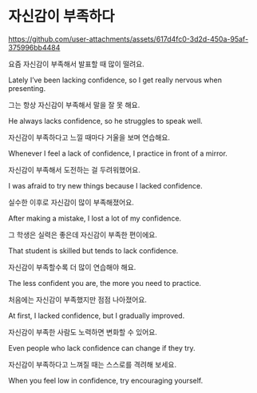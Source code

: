 # 자신감이 부족하다 

https://github.com/user-attachments/assets/617d4fc0-3d2d-450a-95af-375996bb4484


요즘 자신감이 부족해서 발표할 때 많이 떨려요.

Lately I’ve been lacking confidence, so I get really nervous when presenting.

그는 항상 자신감이 부족해서 말을 잘 못 해요.

He always lacks confidence, so he struggles to speak well.

자신감이 부족하다고 느낄 때마다 거울을 보며 연습해요.

Whenever I feel a lack of confidence, I practice in front of a mirror.

자신감이 부족해서 도전하는 걸 두려워했어요.

I was afraid to try new things because I lacked confidence.

실수한 이후로 자신감이 많이 부족해졌어요.

After making a mistake, I lost a lot of my confidence.

그 학생은 실력은 좋은데 자신감이 부족한 편이에요.

That student is skilled but tends to lack confidence.

자신감이 부족할수록 더 많이 연습해야 해요.

The less confident you are, the more you need to practice.

처음에는 자신감이 부족했지만 점점 나아졌어요.

At first, I lacked confidence, but I gradually improved.

자신감이 부족한 사람도 노력하면 변화할 수 있어요.

Even people who lack confidence can change if they try.

자신감이 부족하다고 느껴질 때는 스스로를 격려해 보세요.

When you feel low in confidence, try encouraging yourself.

